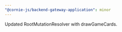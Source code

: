 ```yaml
---
"@cornie-js/backend-gateway-application": minor
---
```


Updated RootMutationResolver with drawGameCards.
